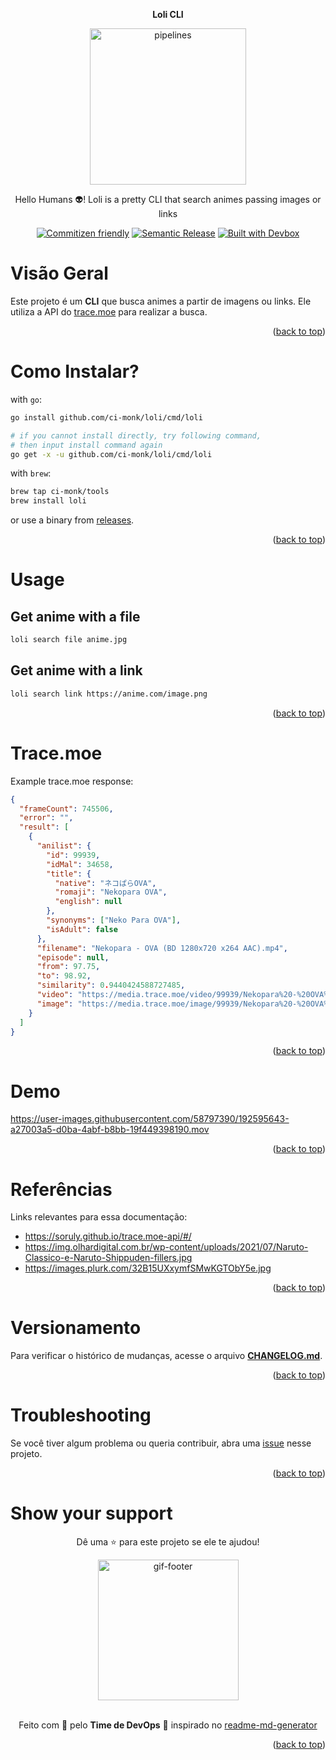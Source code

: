 <!-- BEGIN_DOCS -->
<div align="center">

<a name="readme-top"></a>

**Loli CLI**

<img alt="pipelines" src="https://i.pinimg.com/originals/ce/26/14/ce2614ef4c70f04a2c578f972308f5b6.gif" width="250"/>

Hello Humans 👽! Loli is a pretty CLI that search animes passing images or links

[![Commitizen friendly](https://img.shields.io/badge/commitizen-friendly-brightgreen.svg)](https://www.conventionalcommits.org/en/v1.0.0/) [![Semantic Release](https://img.shields.io/badge/%20%20%F0%9F%93%A6%F0%9F%9A%80-semantic--release-e10079.svg)](https://semantic-release.gitbook.io/semantic-release/usage/configuration) [![Built with Devbox](https://jetpack.io/img/devbox/shield_galaxy.svg)](https://jetpack.io/devbox/docs/contributor-quickstart/)

</div>

# Visão Geral

Este projeto é um **CLI** que busca animes a partir de imagens ou links. Ele utiliza a API do [trace.moe](https://soruly.github.io/trace.moe-api/#/) para realizar a busca.

<p align="right">(<a href="#readme-top">back to top</a>)</p>

# Como Instalar?

with `go`:

```bash
go install github.com/ci-monk/loli/cmd/loli

# if you cannot install directly, try following command,
# then input install command again
go get -x -u github.com/ci-monk/loli/cmd/loli
```

with `brew`:

```bash
brew tap ci-monk/tools
brew install loli
```

or use a binary from [releases](https://github.com/ci-monk/loli/releases/latest).

<p align="right">(<a href="#readme-top">back to top</a>)</p>

# Usage

## Get anime with a file

```bash
loli search file anime.jpg
```

## Get anime with a link

```bash
loli search link https://anime.com/image.png
```

<p align="right">(<a href="#readme-top">back to top</a>)</p>

# Trace.moe

Example trace.moe response:

```json
{
  "frameCount": 745506,
  "error": "",
  "result": [
    {
      "anilist": {
        "id": 99939,
        "idMal": 34658,
        "title": {
          "native": "ネコぱらOVA",
          "romaji": "Nekopara OVA",
          "english": null
        },
        "synonyms": ["Neko Para OVA"],
        "isAdult": false
      },
      "filename": "Nekopara - OVA (BD 1280x720 x264 AAC).mp4",
      "episode": null,
      "from": 97.75,
      "to": 98.92,
      "similarity": 0.9440424588727485,
      "video": "https://media.trace.moe/video/99939/Nekopara%20-%20OVA%20(BD%201280x720%20x264%20AAC).mp4?t=98.33500000000001&token=xxxxxxxxxxxxxx",
      "image": "https://media.trace.moe/image/99939/Nekopara%20-%20OVA%20(BD%201280x720%20x264%20AAC).mp4?t=98.33500000000001&token=xxxxxxxxxxxxxx"
    }
  ]
}
```

<p align="right">(<a href="#readme-top">back to top</a>)</p>

# Demo

https://user-images.githubusercontent.com/58797390/192595643-a27003a5-d0ba-4abf-b8bb-19f449398190.mov

<p align="right">(<a href="#readme-top">back to top</a>)</p>

# Referências

Links relevantes para essa documentação:

- https://soruly.github.io/trace.moe-api/#/
- https://img.olhardigital.com.br/wp-content/uploads/2021/07/Naruto-Classico-e-Naruto-Shippuden-fillers.jpg
- https://images.plurk.com/32B15UXxymfSMwKGTObY5e.jpg

<p align="right">(<a href="#readme-top">back to top</a>)</p>

# Versionamento

Para verificar o histórico de mudanças, acesse o arquivo [**CHANGELOG.md**](CHANGELOG.md).

<p align="right">(<a href="#readme-top">back to top</a>)</p>

# Troubleshooting

Se você tiver algum problema ou queria contribuir, abra uma [issue](https://github.com/lpsm-dev/loli/issues/new/choose) nesse projeto.

<p align="right">(<a href="#readme-top">back to top</a>)</p>

# Show your support

<div align="center">

Dê uma ⭐️ para este projeto se ele te ajudou!

<img alt="gif-footer" src="https://github.com/lpsm-dev/lpsm-dev/blob/0062b174ec9877e6dfc78817f314b4a0690f63ff/.github/assets/yoda.gif" width="225"/>

<br>
<br>

Feito com 💜 pelo **Time de DevOps** :wave: inspirado no [readme-md-generator](https://github.com/kefranabg/readme-md-generator)

</div>

<p align="right">(<a href="#readme-top">back to top</a>)</p>
<!-- END_DOCS -->
